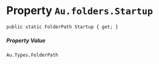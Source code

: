 # Property `Au.folders.Startup`

```
public static FolderPath Startup { get; }
```

##### Property Value

`Au.Types.FolderPath`